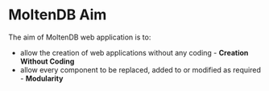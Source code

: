 # MoltenDB Aim
The aim of MoltenDB web application is to:
- allow the creation of web applications without any coding - __Creation
  Without Coding__
- allow every component to be replaced, added to or modified as required -
  __Modularity__
